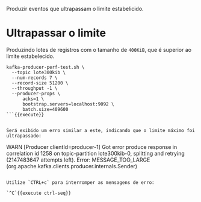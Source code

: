 Produzir eventos que ultrapassam o limite estabelicido.

# Ultrapassar o limite

Produzindo lotes de registros com o tamanho de `400KiB`, que é superior ao limite estabelecido.

```
kafka-producer-perf-test.sh \
  --topic lote300kib \
  --num-records 7 \
  --record-size 51200 \
  --throughput -1 \
  --producer-props \
      acks=1 \
      bootstrap.servers=localhost:9092 \
      batch.size=409600
```{{execute}}


Será exibido um erro similar a este, indicando que o limite máximo foi ultrapassado:

```
WARN [Producer clientId=producer-1] Got error produce response in correlation id 1258 on topic-partition lote300kib-0, splitting and retrying (2147483647 attempts left). Error: MESSAGE_TOO_LARGE (org.apache.kafka.clients.producer.internals.Sender)
```

Utilize `CTRL+c` para interromper as mensagens de erro:

`^C`{{execute ctrl-seq}}

